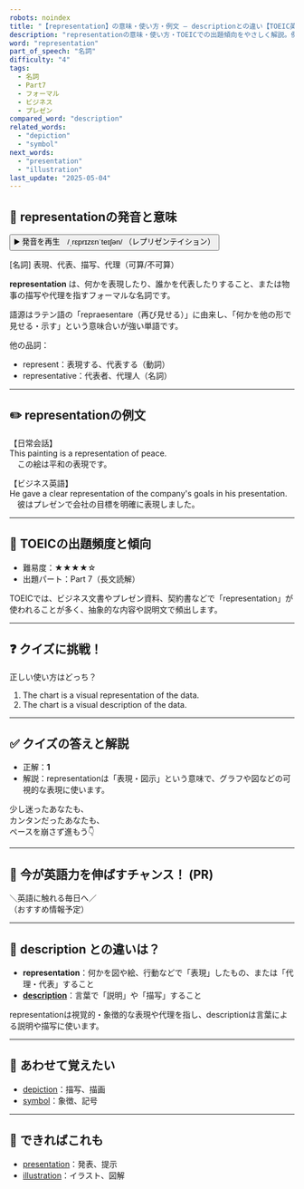 ```yaml
---
robots: noindex
title: "【representation】の意味・使い方・例文 ― descriptionとの違い【TOEIC英単語】"
description: "representationの意味・使い方・TOEICでの出題傾向をやさしく解説。例文・クイズ付きでdescriptionとの違いもわかりやすく学べます。"
word: "representation"
part_of_speech: "名詞"
difficulty: "4"
tags:
  - 名詞
  - Part7
  - フォーマル
  - ビジネス
  - プレゼン
compared_word: "description"
related_words:
  - "depiction"
  - "symbol"
next_words:
  - "presentation"
  - "illustration"
last_update: "2025-05-04"
---
```


## 🔰 representationの発音と意味

<button class="play-audio" onclick="playTTS('representation')">
  <span class="play-audio-main">
    ▶️ 発音を再生　/ˌrɛprɪzɛnˈteɪʃən/
  </span>
  <span class="play-audio-sub">
    （レプリゼンテイション）
  </span>
</button>

[名詞] 表現、代表、描写、代理（可算/不可算）

**representation** は、何かを表現したり、誰かを代表したりすること、または物事の描写や代理を指すフォーマルな名詞です。

語源はラテン語の「repraesentare（再び見せる）」に由来し、「何かを他の形で見せる・示す」という意味合いが強い単語です。

他の品詞：  
- represent：表現する、代表する（動詞）
- representative：代表者、代理人（名詞）

---

## ✏️ representationの例文

【日常会話】  
This painting is a representation of peace.  
　この絵は平和の表現です。

【ビジネス英語】  
He gave a clear representation of the company's goals in his presentation.  
　彼はプレゼンで会社の目標を明確に表現しました。

---

## 🎯 TOEICの出題頻度と傾向

- 難易度：★★★★☆
- 出題パート：Part 7（長文読解）

TOEICでは、ビジネス文書やプレゼン資料、契約書などで「representation」が使われることが多く、抽象的な内容や説明文で頻出します。

---

## ❓ クイズに挑戦！

正しい使い方はどっち？

1. The chart is a visual representation of the data.  
2. The chart is a visual description of the data.

---

## ✅ クイズの答えと解説

- 正解：**1**
- 解説：representationは「表現・図示」という意味で、グラフや図などの可視的な表現に使います。

少し迷ったあなたも、  
カンタンだったあなたも、  
ペースを崩さず進もう👇️

---

## 🚀 今が英語力を伸ばすチャンス！ (PR)

<div class="info-center">
＼英語に触れる毎日へ／<br>  
（おすすめ情報予定）
</div>

---

## 🤔  description との違いは？

- **representation**：何かを図や絵、行動などで「表現」したもの、または「代理・代表」すること
- **[description](/description)**：言葉で「説明」や「描写」すること

representationは視覚的・象徴的な表現や代理を指し、descriptionは言葉による説明や描写に使います。

---

## 🧩 あわせて覚えたい

- [depiction](/depiction)：描写、描画
- [symbol](/symbol)：象徴、記号

---

## 📖 できればこれも

- [presentation](/presentation)：発表、提示
- [illustration](/illustration)：イラスト、図解

<!-- cvid: aid18_bid34 -->
